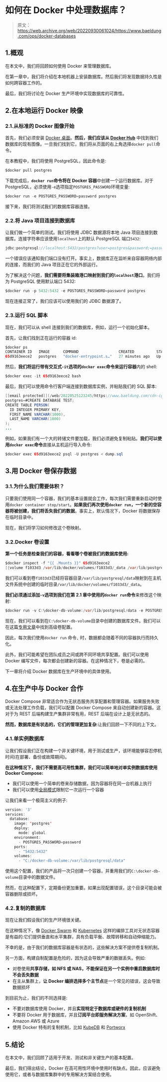 # 如何在 Docker 中处理数据库？

> 原文：<https://web.archive.org/web/20220930061024/https://www.baeldung.com/ops/docker-databases>

## 1.概观

在本文中，我们将回顾如何使用 Docker 来管理数据库。

在第一章中，我们将介绍在本地机器上安装数据库。然后我们将发现数据持久性是如何跨容器工作的。

最后，我们将讨论在 Docker 生产环境中实现数据库的可靠性。

## 2.在本地运行 Docker 映像

### 2.1.从标准的 Docker 图像开始

首先，我们必须安装 [Docker 桌面](https://web.archive.org/web/20220525123245/https://www.docker.com/get-started)。**然后，我们应该从 [Docker Hub](https://web.archive.org/web/20220525123245/https://hub.docker.com/)** 中找到我们数据库的现有图像。一旦我们找到它，我们将从页面的右上角选择`docker pull`命令。

在本教程中，我们将使用 PostgreSQL，因此命令是:

```java
$docker pull postgres
```

下载完成后，**`docker run`命令将在 Docker 容器**中创建一个运行数据库。对于 PostgreSQL，必须使用`-e`选项指定`POSTGRES_PASSWORD`环境变量:

```java
$docker run -e POSTGRES_PASSWORD=password postgres
```

接下来，我们将测试我们的数据库容器连接。

### 2.2.将 Java 项目连接到数据库

让我们做一个简单的测试。我们将使用 JDBC 数据源将本地 Java 项目连接到数据库。连接字符串应该使用`localhost`上的默认 PostgreSQL 端口`5432`:

```java
jdbc:postgresql://localhost:5432/postgres?user=postgres&password;=password
```

一个错误应该通知我们端口没有打开。事实上，数据库正在监听来自容器网络内部的连接，而我们的 Java 项目正在它的外部运行。

为了解决这个问题，**我们需要将集装箱港口映射到我们的`localhost`港口**。我们将为 PostgreSQL 使用默认端口 5432:

```java
$docker run -p 5432:5432 -e POSTGRES_PASSWORD=password postgres
```

现在连接正常了，我们应该可以使用我们的 JDBC 数据源了。

### 2.3.运行 SQL 脚本

现在，我们可以从 shell 连接到我们的数据库，例如，运行一个初始化脚本。

首先，让我们找到正在运行的容器 id:

```java
$docker ps
CONTAINER ID   IMAGE      COMMAND                  CREATED          STATUS          PORTS                    NAMES
65d9163eece2   postgres   "docker-entrypoint.s…"   27 minutes ago   Up 27 minutes   0.0.0.0:5432->5432/tcp   optimistic_hellman
```

然后，**我们将运行带有交互式`-it`选项的`docker exec`命令来运行容器**内的 shell:

```java
$docker exec -it 65d9163eece2 bash
```

最后，我们可以使用命令行客户端连接到数据库实例，并粘贴我们的 SQL 脚本:

```java
[[email protected]](/web/20220525123245/https://www.baeldung.com/cdn-cgi/l/email-protection):/# psql -U postgres
postgres=#CREATE DATABASE TEST;
CREATE TABLE PERSON(
  ID INTEGER PRIMARY KEY,
  FIRST_NAME VARCHAR(1000),
  LAST_NAME VARCHAR(1000)
);
...
```

例如，如果我们有一个大的转储文件要加载，我们必须避免复制粘贴。**我们可以使用`docker exec`命令**直接从主机运行导入命令:

```java
$docker exec 65d9163eece2 psql -U postgres < dump.sql
```

## 3.用 Docker 卷保存数据

### 3.1.为什么我们需要体积？

只要我们使用同一个容器，我们的基本设置就会工作，每次我们需要重新启动时使用`docker container stop/start`。**如果我们再次使用`docker run`，一个新的空容器将被创建，我们将丢失我们的数据**。事实上，默认情况下，Docker 将数据保存在临时目录中。

现在，我们将学习如何修改这个卷映射。

### 3.2.Docker 卷设置

**第一个任务是检查我们的容器，看看哪个卷被我们的数据库使用:**

```java
$docker inspect -f "{{ .Mounts }}" 65d9163eece2
[{volume f1033d3 /var/lib/docker/volumes/f1033d3/_data /var/lib/postgresql/data local true }] 
```

我们可以看到卷`f1033d3`已经将容器目录`/var/lib/postgresql/data`映射到在主机文件系统中创建的临时目录`/var/lib/docker/volumes/f1033d3/_data`。

**我们必须通过添加`-v`选项到我们在第 2.1 章中使用的`docker run`命令**来修改这个映射:

```java
$docker run -v C:\docker-db-volume:/var/lib/postgresql/data -e POSTGRES_PASSWORD=password postgres
```

现在，我们可以看到在`C:\docker-db-volume`目录中创建的数据库文件。我们可以在这篇[专用文章](/web/20220525123245/https://www.baeldung.com/ops/docker-volumes)中找到高级卷配置。

因此，每次我们使用`docker run` 命令`,` 时，数据都会随着不同的容器执行而持久化。

此外，我们可能希望在团队成员之间或跨不同环境共享配置。我们可以使用 Docker 编写文件，每次都会创建新的容器。在这种情况下，卷是必需的。

下一章将介绍 Docker 数据库在生产环境中的具体使用。

## 4.在生产中与 Docker 合作

Docker Compose 非常适合作为无状态服务共享配置和管理容器。如果服务失败或无法处理工作负载，我们可以配置 Docker Compose 来自动创建新的容器。这对于为 REST 后端构建生产集群非常有用，REST 后端在设计上是无状态的。

**然而，数据库是有状态的，它们的管理更加复杂**:让我们回顾一下不同的上下文。

### 4.1.单实例数据库

让我们假设我们正在构建一个非关键环境，用于测试或生产，该环境能够容忍停机时间(在部署、备份或故障期间)。

**在这种情况下，我们不需要高可用性集群，我们可以简单地对单实例数据库使用 Docker Compose:**

*   我们可以使用一个简单的卷来存储数据，因为容器将在同一台机器上执行
*   我们可以使用[全局模式](https://web.archive.org/web/20220525123245/https://docs.docker.com/compose/compose-file/compose-file-v3/#mode)限制它一次运行一个容器

让我们来看一个极简主义的例子:

```java
version: '3'
services:       
  database:
    image: 'postgres'
    deploy:
      mode: global
    environment:
      - POSTGRES_PASSWORD=password
    ports:
      - "5432:5432"
    volumes:
      - "C:/docker-db-volume:/var/lib/postgresql/data"
```

使用这个配置，我们的产品将一次只创建一个容器，并重用我们的`C:\docker-db-volume`目录中的数据文件。

然而，在这种配置下，定期备份更加重要。如果出现配置错误，这个目录可能会被容器删除或损坏。

### 4.2.复制的数据库

现在让我们假设我们的生产环境很关键。

在这种情况下，像 [Docker Swarm](https://web.archive.org/web/20220525123245/https://docs.docker.com/engine/swarm/) 和 [Kubernetes](https://web.archive.org/web/20220525123245/https://kubernetes.io/fr/) 这样的编排工具对无状态容器是有益的:它们提供垂直和水平集群，具有负载平衡、故障转移和自动伸缩能力。

不幸的是，由于我们的数据库容器是有状态的，这些解决方案不提供卷复制机制。

另一方面，构建自制配置是危险的，因为这会导致严重的数据丢失。例如:

*   对卷使用**共享存储，如 NFS 或 NAS，不能保证在另一个实例中重启数据库时不会丢失数据**
*   在主从集群上，**让 Docker 编排选择多个主节点**是一个常见的错误，这会导致数据损坏

到目前为止，我们的不同选择是:

*   不要对数据库使用 Docker，并且**实现特定于数据库或硬件的复制机制**
*   不要将 Docker 用于数据库，并且**订阅平台即服务解决方案**，如 OpenShift、Amazon AWS 或 Azure
*   使用 Docker 特有的复制机制，比如 [KubeDB](https://web.archive.org/web/20220525123245/https://kubedb.com/) 和 [Portworx](https://web.archive.org/web/20220525123245/https://portworx.com/)

## 5.结论

在本文中，我们回顾了适用于开发、测试和非关键生产的基本配置。

最后，我们得出结论，Docker 在高可用性环境中使用时有缺点。因此，应该避免使用它，或者与数据库集群中的专用解决方案结合使用。
